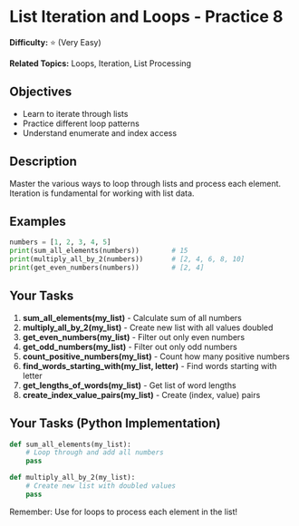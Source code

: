 # List Iteration and Loops - Practice 8

**Difficulty:** ⭐ (Very Easy)

**Related Topics:** Loops, Iteration, List Processing

## Objectives

- Learn to iterate through lists
- Practice different loop patterns
- Understand enumerate and index access

## Description

Master the various ways to loop through lists and process each element. Iteration is fundamental for working with list data.

## Examples

```python
numbers = [1, 2, 3, 4, 5]
print(sum_all_elements(numbers))        # 15
print(multiply_all_by_2(numbers))       # [2, 4, 6, 8, 10]
print(get_even_numbers(numbers))        # [2, 4]
```

## Your Tasks

1. **sum_all_elements(my_list)** - Calculate sum of all numbers
2. **multiply_all_by_2(my_list)** - Create new list with all values doubled
3. **get_even_numbers(my_list)** - Filter out only even numbers
4. **get_odd_numbers(my_list)** - Filter out only odd numbers
5. **count_positive_numbers(my_list)** - Count how many positive numbers
6. **find_words_starting_with(my_list, letter)** - Find words starting with letter
7. **get_lengths_of_words(my_list)** - Get list of word lengths
8. **create_index_value_pairs(my_list)** - Create (index, value) pairs

## Your Tasks (Python Implementation)

```python
def sum_all_elements(my_list):
    # Loop through and add all numbers
    pass

def multiply_all_by_2(my_list):
    # Create new list with doubled values
    pass
```

Remember: Use for loops to process each element in the list!